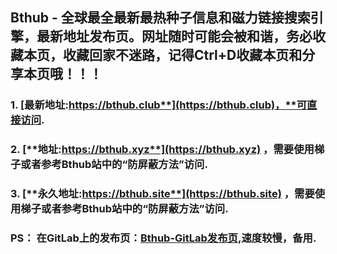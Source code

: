 ## **Bthub - 全球最全最新最热种子信息和磁力链接搜索引擎，最新地址发布页。网址随时可能会被和谐，务必收藏本页，收藏回家不迷路，记得Ctrl+D收藏本页和分享本页哦！！！**
### 1. [**最新地址:https://bthub.club**](https://bthub.club)，**可直接访问.**
### 2. [**地址:https://bthub.xyz**](https://bthub.xyz) **，需要使用梯子或者参考Bthub站中的“防屏蔽方法”访问.**
### 3. [**永久地址:https://bthub.site**](https://bthub.site) ，**需要使用梯子或者参考Bthub站中的“防屏蔽方法”访问.**

### PS： 在GitLab上的发布页：[**Bthub-GitLab发布页,**](https://gitlab.com/fwonggh/Bthub/-/blob/master/README.md)**速度较慢，备用.**
     


